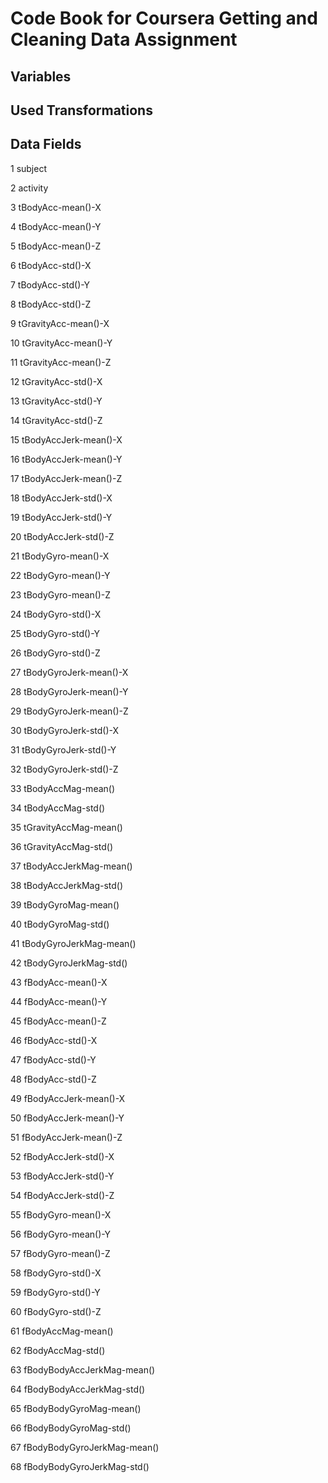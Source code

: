 # Code Book for Coursera Getting and Cleaning Data Assignment

## Variables

## Used Transformations


## Data Fields

1 subject

2 activity

3 tBodyAcc-mean()-X

4 tBodyAcc-mean()-Y

5 tBodyAcc-mean()-Z

6 tBodyAcc-std()-X

7 tBodyAcc-std()-Y

8 tBodyAcc-std()-Z

9 tGravityAcc-mean()-X

10 tGravityAcc-mean()-Y

11 tGravityAcc-mean()-Z

12 tGravityAcc-std()-X

13 tGravityAcc-std()-Y

14 tGravityAcc-std()-Z

15 tBodyAccJerk-mean()-X

16 tBodyAccJerk-mean()-Y

17 tBodyAccJerk-mean()-Z

18 tBodyAccJerk-std()-X

19 tBodyAccJerk-std()-Y

20 tBodyAccJerk-std()-Z

21 tBodyGyro-mean()-X

22 tBodyGyro-mean()-Y

23 tBodyGyro-mean()-Z

24 tBodyGyro-std()-X

25 tBodyGyro-std()-Y

26 tBodyGyro-std()-Z

27 tBodyGyroJerk-mean()-X

28 tBodyGyroJerk-mean()-Y

29 tBodyGyroJerk-mean()-Z

30 tBodyGyroJerk-std()-X

31 tBodyGyroJerk-std()-Y

32 tBodyGyroJerk-std()-Z

33 tBodyAccMag-mean()

34 tBodyAccMag-std()

35 tGravityAccMag-mean()

36 tGravityAccMag-std()

37 tBodyAccJerkMag-mean()

38 tBodyAccJerkMag-std()

39 tBodyGyroMag-mean()

40 tBodyGyroMag-std()

41 tBodyGyroJerkMag-mean()

42 tBodyGyroJerkMag-std()

43 fBodyAcc-mean()-X

44 fBodyAcc-mean()-Y

45 fBodyAcc-mean()-Z

46 fBodyAcc-std()-X

47 fBodyAcc-std()-Y

48 fBodyAcc-std()-Z

49 fBodyAccJerk-mean()-X

50 fBodyAccJerk-mean()-Y

51 fBodyAccJerk-mean()-Z

52 fBodyAccJerk-std()-X

53 fBodyAccJerk-std()-Y

54 fBodyAccJerk-std()-Z

55 fBodyGyro-mean()-X

56 fBodyGyro-mean()-Y

57 fBodyGyro-mean()-Z

58 fBodyGyro-std()-X

59 fBodyGyro-std()-Y

60 fBodyGyro-std()-Z

61 fBodyAccMag-mean()

62 fBodyAccMag-std()

63 fBodyBodyAccJerkMag-mean()

64 fBodyBodyAccJerkMag-std()

65 fBodyBodyGyroMag-mean()

66 fBodyBodyGyroMag-std()

67 fBodyBodyGyroJerkMag-mean()

68 fBodyBodyGyroJerkMag-std()

